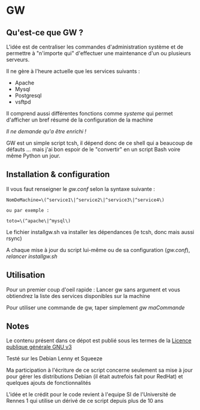 # GW

## Qu'est-ce que GW ?
L'idée est de centraliser les commandes d'administration système et de permettre à "n'importe qui" d'effectuer une maintenance d'un ou plusieurs serveurs.

Il ne gère à l'heure actuelle que les services suivants :

* Apache
* Mysql
* Postgresql
* vsftpd

Il comprend aussi différentes fonctions comme _systeme_ qui permet d'afficher un bref résumé de la configuration de la machine

*Il ne demande qu'a être enrichi !*

GW est un simple script tcsh, il dépend donc de ce shell qui a beaucoup de défauts ... mais j'ai bon espoir de le "convertir" en un script Bash voire même Python un jour.

## Installation & configuration
Il vous faut renseigner le _gw.conf_ selon la syntaxe suivante :

	NomDeMachine=\(^service1\|^service2\|^service3\|^service4\)

	ou par exemple :
	
	toto=\(^apache\|^mysql\)

Le fichier installgw.sh va installer les dépendances (le tcsh, donc mais aussi rsync)

A chaque mise à jour du script lui-même ou de sa configuration (_gw.conf_), *relancer installgw.sh*

## Utilisation
Pour un premier coup d'oeil rapide : Lancer gw sans argument et vous obtiendrez la liste des services disponibles sur la machine

Pour utiliser une commande de gw, taper simplement _gw maCommande_

## Notes
Le contenu présent dans ce dépot est publié sous les termes de la [Licence publique générale GNU v3](http://www.gnu.org/licenses/gpl.txt "Licence publique générale GNU v3")

Testé sur les Debian Lenny et Squeeze

Ma participation à l'écriture de ce script concerne seulement sa mise à jour pour gérer les distributions Debian (il était autrefois fait pour RedHat) et quelques ajouts de fonctionnalités

L'idée et le crédit pour le code revient à l'equipe SI de l'Université de Rennes 1 qui utilise un dérivé de ce script depuis plus de 10 ans